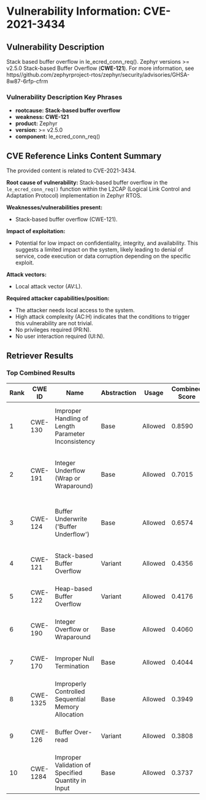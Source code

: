 # Vulnerability Information: CVE-2021-3434

## Vulnerability Description
Stack based buffer overflow in le_ecred_conn_req(). Zephyr versions >= v2.5.0 Stack-based Buffer Overflow (**CWE-121**). For more information, see https//github.com/zephyrproject-rtos/zephyr/security/advisories/GHSA-8w87-6rfp-cfrm

### Vulnerability Description Key Phrases
- **rootcause:** **Stack-based buffer overflow**
- **weakness:** **CWE-121**
- **product:** Zephyr
- **version:** >= v2.5.0
- **component:** le_ecred_conn_req()

## CVE Reference Links Content Summary
The provided content is related to CVE-2021-3434.

**Root cause of vulnerability:** Stack-based buffer overflow in the `le_ecred_conn_req()` function within the L2CAP (Logical Link Control and Adaptation Protocol) implementation in Zephyr RTOS.

**Weaknesses/vulnerabilities present:**
- Stack-based buffer overflow (CWE-121).

**Impact of exploitation:**
- Potential for low impact on confidentiality, integrity, and availability. This suggests a limited impact on the system, likely leading to denial of service, code execution or data corruption depending on the specific exploit.

**Attack vectors:**
- Local attack vector (AV:L).

**Required attacker capabilities/position:**
- The attacker needs local access to the system.
- High attack complexity (AC:H) indicates that the conditions to trigger this vulnerability are not trivial.
- No privileges required (PR:N).
- No user interaction required (UI:N).

## Retriever Results

### Top Combined Results

| Rank | CWE ID | Name | Abstraction | Usage | Combined Score | Retrievers | Individual Scores |
|------|--------|------|-------------|-------|---------------|------------|-------------------|
| 1 | CWE-130 | Improper Handling of Length Parameter Inconsistency | Base | Allowed | 0.8590 | dense, sparse, graph | dense: 0.574, sparse: 0.374, graph: 1.000 |
| 2 | CWE-191 | Integer Underflow (Wrap or Wraparound) | Base | Allowed | 0.7015 | dense, sparse, graph | dense: 0.556, sparse: 0.377, graph: 0.581 |
| 3 | CWE-124 | Buffer Underwrite ('Buffer Underflow') | Base | Allowed | 0.6574 | dense, sparse, graph | dense: 0.571, sparse: 0.219, graph: 0.689 |
| 4 | CWE-121 | Stack-based Buffer Overflow | Variant | Allowed | 0.4356 | dense, sparse | dense: 0.568, sparse: 0.328 |
| 5 | CWE-122 | Heap-based Buffer Overflow | Variant | Allowed | 0.4176 | dense, sparse | dense: 0.563, sparse: 0.298 |
| 6 | CWE-190 | Integer Overflow or Wraparound | Base | Allowed | 0.4060 | dense, sparse | dense: 0.540, sparse: 0.237 |
| 7 | CWE-170 | Improper Null Termination | Base | Allowed | 0.4044 | sparse, graph | sparse: 0.214, graph: 0.789 |
| 8 | CWE-1325 | Improperly Controlled Sequential Memory Allocation | Base | Allowed | 0.3949 | dense, sparse | dense: 0.528, sparse: 0.228 |
| 9 | CWE-126 | Buffer Over-read | Variant | Allowed | 0.3808 | dense, sparse | dense: 0.570, sparse: 0.222 |
| 10 | CWE-1284 | Improper Validation of Specified Quantity in Input | Base | Allowed | 0.3737 | sparse, graph | sparse: 0.294, graph: 0.574 |

